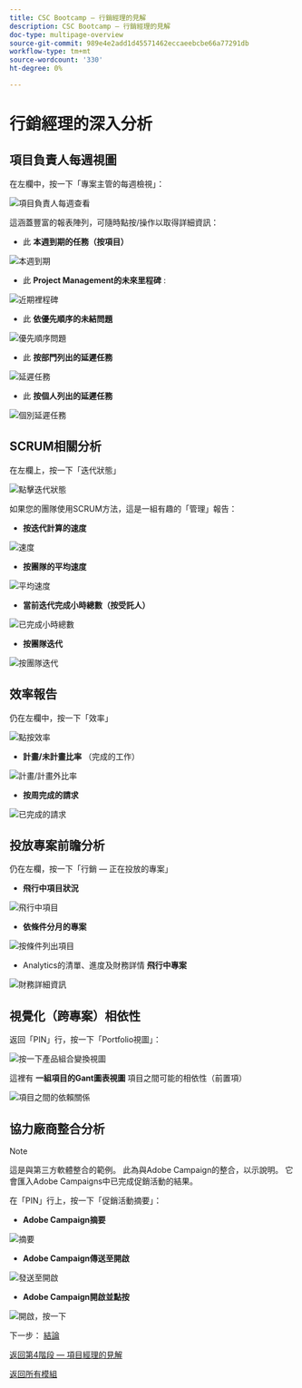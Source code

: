 ```yaml
---
title: CSC Bootcamp — 行銷經理的見解
description: CSC Bootcamp — 行銷經理的見解
doc-type: multipage-overview
source-git-commit: 989e4e2add1d45571462eccaeebcbe66a77291db
workflow-type: tm+mt
source-wordcount: '330'
ht-degree: 0%

---
```


# 行銷經理的深入分析

## 項目負責人每週視圖

在左欄中，按一下「專案主管的每週檢視」：

![項目負責人每週查看](./images/weekly-view.png)

這涵蓋豐富的報表陣列，可隨時點按/操作以取得詳細資訊：

- 此 **本週到期的任務（按項目）**

![本週到期](./images/tasks-due.png)

- 此 **Project Management的未來里程碑** :

![近期裡程碑](./images/upcoming-milestones.png)

- 此 **依優先順序的未結問題**

![優先順序問題](./images/open-issues.png)

- 此 **按部門列出的延遲任務**

![延遲任務](./images/late-tasks.png)

- 此 **按個人列出的延遲任務**

![個別延遲任務](./images/individual-late-tasks.png)

## SCRUM相關分析

在左欄上，按一下「迭代狀態」

![點擊迭代狀態](./images/iteration-status.png)

如果您的團隊使用SCRUM方法，這是一組有趣的「管理」報告：

- **按迭代計算的速度**

![速度](./images/velocity.png)

- **按團隊的平均速度**

![平均速度](./images/average-velocity.png)

- **當前迭代完成小時總數（按受託人）**

![已完成小時總數](./images/iteration-status.png)

- **按團隊迭代**

![按團隊迭代](./images/iterations-by-team.png)

## 效率報告

仍在左欄中，按一下「效率」

![點按效率](./images/efficiency.png)

- **計畫/未計畫比率** （完成的工作）

![計畫/計畫外比率](./images/planned-unplanned.png)

- **按周完成的請求**

![已完成的請求](./images/completed-requests.png)

## 投放專案前瞻分析

仍在左欄，按一下「行銷 — 正在投放的專案」

- **飛行中項目狀況**

![飛行中項目](./images/inflight-projects.png)

- **依條件分月的專案**

![按條件列出項目](./images/project-by-condition.png)

- Analytics的清單、進度及財務詳情 **飛行中專案**

![財務詳細資訊](./images/inflights-projects.png)

## 視覺化（跨專案）相依性

返回「PIN」行，按一下「Portfolio視圖」：

![按一下產品組合變換視圖](./images/gant-view.png)

這裡有 **一組項目的Gant圖表視圖** 項目之間可能的相依性（前置項）

![項目之間的依賴關係](./images/gant-chart.png)

## 協力廠商整合分析

>[!NOTE]
>
> 這是與第三方軟體整合的範例。 此為與Adobe Campaign的整合，以示說明。 它會匯入Adobe Campaigns中已完成促銷活動的結果。

在「PIN」行上，按一下「促銷活動摘要」：

- **Adobe Campaign摘要**

![摘要](./images/campaign-summary.png)

- **Adobe Campaign傳送至開啟**

![發送至開啟](./images/sent-to-open.png)

- **Adobe Campaign開啟並點按**

![開啟，按一下](./images/open-to-click.png)

下一步： [結論](../../conclusion.md)

[返回第4階段 — 項目經理的見解](./project-manager.md)

[返回所有模組](../../overview.md)

